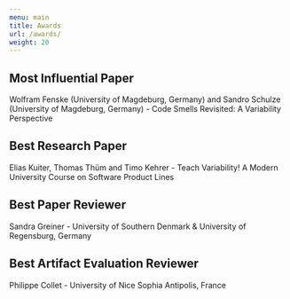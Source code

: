 ```yaml
---
menu: main
title: Awards
url: /awards/
weight: 20
---
```


## Most Influential Paper

Wolfram Fenske (University of Magdeburg, Germany) and Sandro Schulze (University of Magdeburg, Germany) - Code Smells Revisited: A Variability Perspective

## Best Research Paper

Elias Kuiter, Thomas Thüm and Timo Kehrer - Teach Variability! A Modern University Course on Software Product Lines

## Best Paper Reviewer

Sandra Greiner - University of Southern Denmark & University of Regensburg, Germany

## Best Artifact Evaluation Reviewer

Philippe Collet - University of Nice Sophia Antipolis, France
